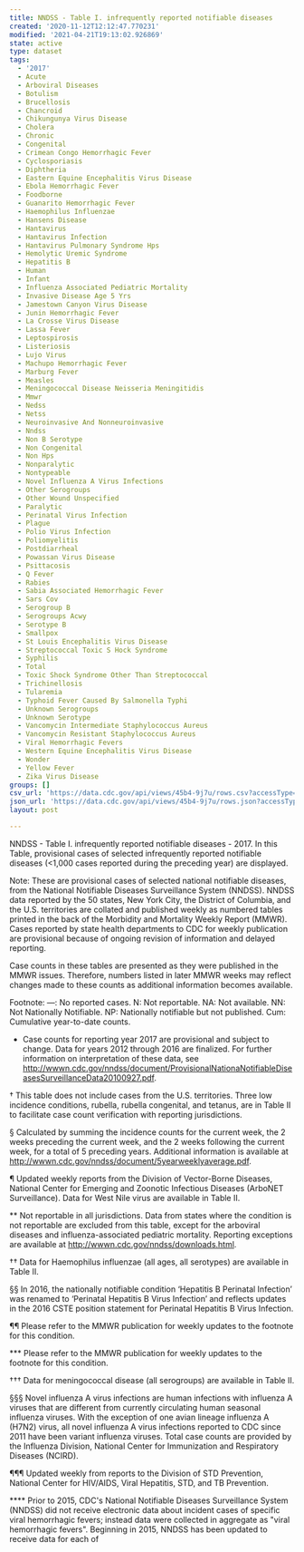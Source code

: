 ```yaml
---
title: NNDSS - Table I. infrequently reported notifiable diseases
created: '2020-11-12T12:12:47.770231'
modified: '2021-04-21T19:13:02.926869'
state: active
type: dataset
tags:
  - '2017'
  - Acute
  - Arboviral Diseases
  - Botulism
  - Brucellosis
  - Chancroid
  - Chikungunya Virus Disease
  - Cholera
  - Chronic
  - Congenital
  - Crimean Congo Hemorrhagic Fever
  - Cyclosporiasis
  - Diphtheria
  - Eastern Equine Encephalitis Virus Disease
  - Ebola Hemorrhagic Fever
  - Foodborne
  - Guanarito Hemorrhagic Fever
  - Haemophilus Influenzae
  - Hansens Disease
  - Hantavirus
  - Hantavirus Infection
  - Hantavirus Pulmonary Syndrome Hps
  - Hemolytic Uremic Syndrome
  - Hepatitis B
  - Human
  - Infant
  - Influenza Associated Pediatric Mortality
  - Invasive Disease Age 5 Yrs
  - Jamestown Canyon Virus Disease
  - Junin Hemorrhagic Fever
  - La Crosse Virus Disease
  - Lassa Fever
  - Leptospirosis
  - Listeriosis
  - Lujo Virus
  - Machupo Hemorrhagic Fever
  - Marburg Fever
  - Measles
  - Meningococcal Disease Neisseria Meningitidis
  - Mmwr
  - Nedss
  - Netss
  - Neuroinvasive And Nonneuroinvasive
  - Nndss
  - Non B Serotype
  - Non Congenital
  - Non Hps
  - Nonparalytic
  - Nontypeable
  - Novel Influenza A Virus Infections
  - Other Serogroups
  - Other Wound Unspecified
  - Paralytic
  - Perinatal Virus Infection
  - Plague
  - Polio Virus Infection
  - Poliomyelitis
  - Postdiarrheal
  - Powassan Virus Disease
  - Psittacosis
  - Q Fever
  - Rabies
  - Sabia Associated Hemorrhagic Fever
  - Sars Cov
  - Serogroup B
  - Serogroups Acwy
  - Serotype B
  - Smallpox
  - St Louis Encephalitis Virus Disease
  - Streptococcal Toxic S Hock Syndrome
  - Syphilis
  - Total
  - Toxic Shock Syndrome Other Than Streptococcal
  - Trichinellosis
  - Tularemia
  - Typhoid Fever Caused By Salmonella Typhi
  - Unknown Serogroups
  - Unknown Serotype
  - Vancomycin Intermediate Staphylococcus Aureus
  - Vancomycin Resistant Staphylococcus Aureus
  - Viral Hemorrhagic Fevers
  - Western Equine Encephalitis Virus Disease
  - Wonder
  - Yellow Fever
  - Zika Virus Disease
groups: []
csv_url: 'https://data.cdc.gov/api/views/45b4-9j7u/rows.csv?accessType=DOWNLOAD'
json_url: 'https://data.cdc.gov/api/views/45b4-9j7u/rows.json?accessType=DOWNLOAD'
layout: post

---
```

NNDSS - Table I. infrequently reported notifiable diseases - 2017.  In this Table, provisional cases of selected infrequently reported notifiable diseases (<1,000 cases reported during the preceding year) are displayed.  

Note:
These are provisional cases of selected national notifiable diseases, from the National Notifiable Diseases Surveillance System (NNDSS). NNDSS data reported by the 50 states, New York City, the District of Columbia, and the U.S. territories are collated and published weekly as numbered tables printed in the back of the Morbidity and Mortality Weekly Report (MMWR). Cases reported by state health departments to CDC for weekly publication are provisional because of ongoing revision of information and delayed reporting. 

Case counts in these tables are presented as they were published in the MMWR issues. Therefore, numbers listed in later MMWR weeks may reflect changes made to these counts as additional information becomes available. 

Footnote:
—: No reported cases. N: Not reportable. NA: Not available. NN: Not Nationally Notifiable. NP: Nationally notifiable but not published. Cum: Cumulative year-to-date counts. 

* Case counts for reporting year 2017 are provisional and subject to change. Data for years 2012 through 2016 are finalized. For further information on interpretation of these data, see http://wwwn.cdc.gov/nndss/document/ProvisionalNationaNotifiableDiseasesSurveillanceData20100927.pdf. 

† This table does not include cases from the U.S. territories. Three low incidence conditions, rubella, rubella congenital, and tetanus, are in Table II to facilitate case count verification with reporting jurisdictions. 

§ Calculated by summing the incidence counts for the current week, the 2 weeks preceding the current week, and the 2 weeks following the current week, for a total of 5 preceding years. Additional information is available at http://wwwn.cdc.gov/nndss/document/5yearweeklyaverage.pdf.

¶ Updated weekly reports from the Division of Vector-Borne Diseases, National Center for Emerging and Zoonotic Infectious Diseases (ArboNET Surveillance). Data for West Nile virus are available in Table II. 

** Not reportable in all jurisdictions. Data from states where the condition is not reportable are excluded from this table, except for the arboviral diseases and influenza-associated pediatric mortality. Reporting exceptions are available at http://wwwn.cdc.gov/nndss/downloads.html.

†† Data for Haemophilus influenzae (all ages, all serotypes) are available in Table II.

§§ In 2016, the nationally notifiable condition ‘Hepatitis B Perinatal Infection’ was renamed to ‘Perinatal Hepatitis B Virus Infection’ and reflects updates in the 2016 CSTE position statement for Perinatal Hepatitis B Virus Infection.

¶¶ Please refer to the MMWR publication for weekly updates to the footnote for this condition. 

*** Please refer to the MMWR publication for weekly updates to the footnote for this condition. 

††† Data for meningococcal disease (all serogroups) are available in Table II.

§§§ Novel influenza A virus infections are human infections with influenza A viruses that are different from currently circulating human seasonal influenza viruses.  With the exception of one avian lineage influenza A (H7N2) virus, all novel influenza A virus infections reported to CDC since 2011 have been variant influenza viruses.  Total case counts are provided by the Influenza Division, National Center for Immunization and Respiratory Diseases (NCIRD).

¶¶¶ Updated weekly from reports to the Division of STD Prevention, National Center for HIV/AIDS, Viral Hepatitis, STD, and TB Prevention.

**** Prior to 2015, CDC's National Notifiable Diseases Surveillance System (NNDSS) did not receive electronic data about incident cases of specific viral hemorrhagic fevers; instead data were collected in aggregate as "viral hemorrhagic fevers". Beginning in 2015, NNDSS has been updated to receive data for each of
